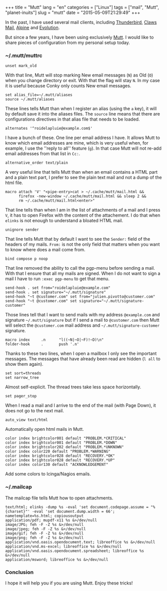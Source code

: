+++
title = "Mutt"
lang = "en"
categories = ["Linux"]
tags = ["mail", "Mutt", "planet-inuits"]
slug = "mutt"
date = "2015-05-09T21:29:49"
+++

In the past, I have used several mail clients, including [Thunderbird](https://www.mozilla.org/en-US/thunderbird/),
[Claws Mail](http://www.claws-mail.org/), [Alpine](https://www.washington.edu/alpine/) and [Evolution](https://help.gnome.org/users/evolution/stable/).

But since a few years, I have been using exclusively [Mutt](http://www.mutt.org/).
I would like to share pieces of configuration from my personal setup today.

### ~/.mutt/muttrc

    unset mark_old

With that line, Mutt will stop marking New email messages (`N`) as Old (`O`) when you change directory or exit. With that the flag will stay `N`. In my case it is useful because Conky only counts New email messages.

    set alias_file=~/.mutt/aliases
    source ~/.mutt/aliases


These lines tells Mutt than when I register an alias (using the `a` key), it will
by default save it into the aliases files. The `source` line means that there are
configurations directives in that alias file that needs to be loaded.

    alternates '^roidelapluie@example.com$'

I have a bunch of these. One line per email address I have. It allows Mutt to know
which email addresses are mine, which is very useful when, for example, I use the
''reply to all'' feature (`g`). In that case Mutt will not re-add email addresses
from that list in `Cc:`.

    alternative_order text/plain

A very useful line that tells Mutt than when an email contains a HTML part and
a plain text part, I prefer to see the plain text mail and not a dump of the html
file.

    macro attach 'V' "<pipe-entry>cat > ~/.cache/mutt/mail.html &&
          firefox -new-window ~/.cache/mutt/mail.html && sleep 2 &&
          rm ~/.cache/mutt/mail.html<enter>"


That line tells than when I am in the list of attachments of a mail and I press `V`,
it has to open Firefox with the content of the attachement. I do that when `elinks`
is not enough to understand a bloated HTML mail.

    unignore sender

That line tells Mutt that by default I want to see the `Sender:` field of the headers of my mails.
`From:` is not the only field that matters when you want to know where does a mail come from.

    bind compose p noop

That line removed the ability to call the pgp-menu before sending a mail. With
that I ensure that all my mails are signed. When I do not want to sign a mail I
have to run `:exec pgp-menu` to get that menu.


    send-hook . set from="roidelapluie@example.com"
    send-hook . set signature="~/.mutt/signature"
    send-hook "~t @customer.com" set from="julien.pivotto@customer.com"
    send-hook "~t @customer.com" set signature="~/.mutt/signature-customer"

Those lines tell that I want to send mails with my address `@example.com` and signature
`~/.mutt/signature` but if I send a mail to `@customer.com` then Mutt will select the
`@customer.com` mail address and `~/.mutt/signature-customer` signature.

    macro index     .n      "l((~N|~O|~F)!~D)\n"
    folder-hook     .       push '.n'

Thanks to these two lines, when I open a mailbox I only see the important messages.
The messages that have already been read are hidden (`l all` to show them again).

    set sort=threads
    set narrow_tree

Almost self-explicit. The thread trees take less space horizontally.


    set pager_stop

When I read a mail and I arrive to the end of the mail (with Page Down), it does not
go to the next mail.

    auto_view text/html

Automatically open html mails in Mutt.

    color index brightcolor001 default "PROBLEM.*CRITICAL"
    color index brightcolor001 default "PROBLEM.*DOWN"
    color index brightcolor202 default "PROBLEM.*UNKNOWN"
    color index color220 default "PROBLEM.*WARNING"
    color index brightcolor028 default "RECOVERY.*OK"
    color index brightcolor028 default "RECOVERY.*UP"
    color index color130 default "ACKNOWLEDGEMENT"

Add some colors to Icinga/Nagios emails.


### ~/.mailcap

The mailcap file tells Mutt how to open attachments.

    text/html; elinks -dump %s -eval 'set document.codepage.assume = "%{charset}"' -eval 'set document.dump.width = 66'; nametemplate=%s.html; copiousoutput
    application/pdf; mupdf-x11 %s &>/dev/null
    image/JPG; feh -F -Z %s &>/dev/null
    image/jpeg; feh -F -Z %s &>/dev/null
    image/gif; feh -F -Z %s &>/dev/null
    image/png; feh -F -Z %s &>/dev/null
    application/vnd.oasis.opendocument.text; libreoffice %s &>/dev/null
    application/vnd.ms-excel; libreoffice %s &>/dev/null
    application/vnd.oasis.opendocument.spreadsheet; libreoffice %s &>/dev/null
    application/msword; libreoffice %s &>/dev/null

### Conclusion

I hope it will help you if you are using Mutt. Enjoy these tricks!
